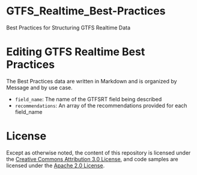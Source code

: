 # GTFS_Realtime_Best-Practices

Best Practices for Structuring GTFS Realtime Data

# Editing GTFS Realtime Best Practices

The Best Practices data are written in Markdown and is organized by Message and by use case.

* `field_name`: The name of the GTFSRT field being described
* `recommendations`: An array of the recommendations provided for each field_name

# License

Except as otherwise noted, the content of this repository is licensed under the [Creative Commons Attribution 3.0 License](https://creativecommons.org/licenses/by/3.0/), and code samples are licensed under the [Apache 2.0 License](http://www.apache.org/licenses/LICENSE-2.0).
